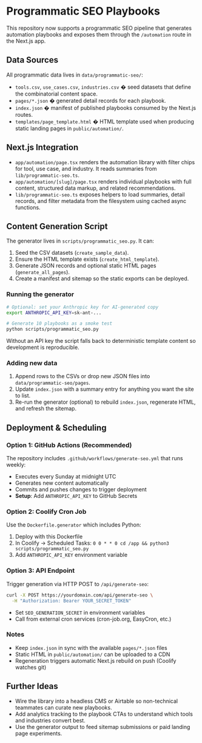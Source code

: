 # Programmatic SEO Playbooks

This repository now supports a programmatic SEO pipeline that generates automation playbooks and exposes them through the `/automation` route in the Next.js app.

## Data Sources

All programmatic data lives in `data/programmatic-seo/`:

- `tools.csv`, `use_cases.csv`, `industries.csv` � seed datasets that define the combinatorial content space.
- `pages/*.json` � generated detail records for each playbook.
- `index.json` � manifest of published playbooks consumed by the Next.js routes.
- `templates/page_template.html` � HTML template used when producing static landing pages in `public/automation/`.

## Next.js Integration

- `app/automation/page.tsx` renders the automation library with filter chips for tool, use case, and industry. It reads summaries from `lib/programmatic-seo.ts`.
- `app/automation/[slug]/page.tsx` renders individual playbooks with full content, structured data markup, and related recommendations.
- `lib/programmatic-seo.ts` exposes helpers to load summaries, detail records, and filter metadata from the filesystem using cached async functions.

## Content Generation Script

The generator lives in `scripts/programmatic_seo.py`. It can:

1. Seed the CSV datasets (`create_sample_data`).
2. Ensure the HTML template exists (`create_html_template`).
3. Generate JSON records and optional static HTML pages (`generate_all_pages`).
4. Create a manifest and sitemap so the static exports can be deployed.

### Running the generator

```bash
# Optional: set your Anthropic key for AI-generated copy
export ANTHROPIC_API_KEY=sk-ant-...

# Generate 10 playbooks as a smoke test
python scripts/programmatic_seo.py
```

Without an API key the script falls back to deterministic template content so development is reproducible.

### Adding new data

1. Append rows to the CSVs or drop new JSON files into `data/programmatic-seo/pages`.
2. Update `index.json` with a summary entry for anything you want the site to list.
3. Re-run the generator (optional) to rebuild `index.json`, regenerate HTML, and refresh the sitemap.

## Deployment & Scheduling

### Option 1: GitHub Actions (Recommended)
The repository includes `.github/workflows/generate-seo.yml` that runs weekly:
- Executes every Sunday at midnight UTC
- Generates new content automatically
- Commits and pushes changes to trigger deployment
- **Setup**: Add `ANTHROPIC_API_KEY` to GitHub Secrets

### Option 2: Coolify Cron Job
Use the `Dockerfile.generator` which includes Python:
1. Deploy with this Dockerfile
2. In Coolify → Scheduled Tasks: `0 0 * * 0 cd /app && python3 scripts/programmatic_seo.py`
3. Add `ANTHROPIC_API_KEY` environment variable

### Option 3: API Endpoint
Trigger generation via HTTP POST to `/api/generate-seo`:
```bash
curl -X POST https://yourdomain.com/api/generate-seo \
  -H "Authorization: Bearer YOUR_SECRET_TOKEN"
```
- Set `SEO_GENERATION_SECRET` in environment variables
- Call from external cron services (cron-job.org, EasyCron, etc.)

### Notes
- Keep `index.json` in sync with the available `pages/*.json` files
- Static HTML in `public/automation/` can be uploaded to a CDN
- Regeneration triggers automatic Next.js rebuild on push (Coolify watches git)

## Further Ideas

- Wire the library into a headless CMS or Airtable so non-technical teammates can curate new playbooks.
- Add analytics tracking to the playbook CTAs to understand which tools and industries convert best.
- Use the generator output to feed sitemap submissions or paid landing page experiments.
